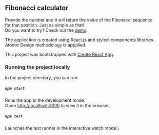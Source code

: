 ## Fibonacci calculator
Provide the number and it will return the value of the Fibonacci sequence for that position. Just as simple as that!\
Do you want to try? Check out the [demo](https://fibonaccicalculator.netlify.app/).

The application is created using React.js and styled-components libraries. Atomic Design methodology is appplied.

This project was bootstrapped with [Create React App](https://github.com/facebook/create-react-app).

### Running the project locally

In the project directory, you can run:

##### `npm start`

Runs the app in the development mode.\
Open [http://localhost:3000](http://localhost:3000) to view it in the browser.

##### `npm test`

Launches the test runner in the interactive watch mode.\
